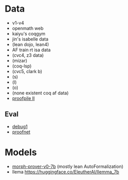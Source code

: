 # Data
- v1-v4
- openmath web
- kaiyu's coqgym
- jin's isabelle data
- (lean dojo, lean4)
- AF train rt isa data
- (cvc4, z3 data)
- (mizar)
- (coq-lsp)
- (cvc5, clark b)
- (s)
- (l)
- (o)
- (none existent coq af data)
- [proofpile II](https://huggingface.co/datasets/EleutherAI/proof-pile-2)

## Eval
- [debug1](https://huggingface.co/datasets/brando/debug1_af)
- [proofnet](https://huggingface.co/datasets/hoskinson-center/proofnet)

# Models
- [morph-prover-v0-7b](https://huggingface.co/morph-labs/morph-prover-v0-7b) (mostly lean AutoFormalization)
- llema https://huggingface.co/EleutherAI/llemma_7b
